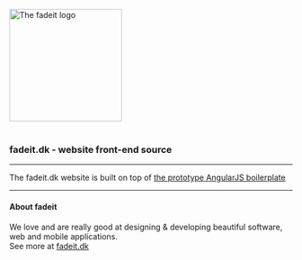 <img src="http://fadeit.dk/about/img/fadeit-logo@2x.png" alt="The fadeit logo" style="width:200px;"/><br/><br/>
<h3>fadeit.dk - website front-end source</h3>
<hr/>

<p>
The fadeit.dk website is built on top of <a href="https://github.com/dandaniel/prototype_me">the prototype AngularJS boilerplate</a>
</p>
<hr/>

<h4>About fadeit</h4>
<p>We love and are really good at designing &amp; developing beautiful software, web and mobile applications.<br/>
See more at <a href="http://fadeit.dk/about">fadeit.dk</a></p>